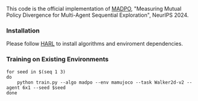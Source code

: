 

This code is the official implementation of [MADPO](https://openreview.net/forum?id=xvYI7TCiU6), "Measuring Mutual Policy Divergence for Multi-Agent Sequential Exploration", NeurIPS 2024.

### Installation

Please follow [HARL](https://github.com/PKU-MARL/HARL) to install algorithms and enviroment dependencies. 


### Training on Existing Environments

```shell
for seed in $(seq 1 3)
do
	python train.py --algo madpo --env mamujoco --task Walker2d-v2 --agent 6x1 --seed $seed
done
```
